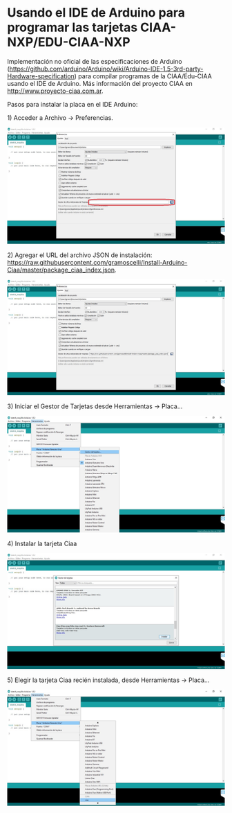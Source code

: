 # Usando el IDE de Arduino para programar las tarjetas CIAA-NXP/EDU-CIAA-NXP

Implementación no oficial de las especificaciones de Arduino (https://github.com/arduino/Arduino/wiki/Arduino-IDE-1.5-3rd-party-Hardware-specification) para compilar programas de la CIAA/Edu-CIAA usando el IDE de Arduino. Más información del proyecto CIAA en http://www.proyecto-ciaa.com.ar.

  Pasos para instalar la placa en el IDE Arduino:
  
  1\) Acceder a Archivo -> Preferencias. 
  
  ![Screenshot](https://github.com/gramoscelli/Ciaa-Arduino/blob/master/doc/platform.jpg)
  
  2\) Agregar el URL del archivo JSON de instalación: https://raw.githubusercontent.com/gramoscelli/Install-Arduino-Ciaa/master/package_ciaa_index.json.
  
  ![Screenshot](https://github.com/gramoscelli/Ciaa-Arduino/blob/master/doc/platform2.jpg)
  
  3\) Iniciar el Gestor de Tarjetas desde Herramientas -> Placa...
  
  ![Screenshot](https://github.com/gramoscelli/Ciaa-Arduino/blob/master/doc/platform3.jpg)
  
  4\) Instalar la tarjeta Ciaa
  
  ![Screenshot](https://github.com/gramoscelli/Ciaa-Arduino/blob/master/doc/platform4.jpg)
  
  5\) Elegir la tarjeta Ciaa recién instalada, desde Herramientas -> Placa...
  
  ![Screenshot](https://github.com/gramoscelli/Ciaa-Arduino/blob/master/doc/platform5.jpg)
  
